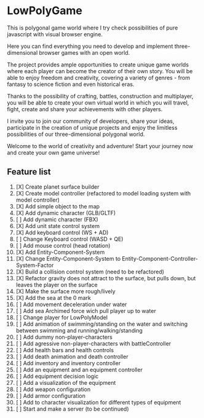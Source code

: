 # LowPolyGame

This is polygonal game world where I try check possibilities of
pure javascript with visual browser engine.

Here you can find everything you need to develop and implement three-dimensional browser games with an open world.

The project provides ample opportunities to create unique game worlds where each player can become the creator of their own story. You will be able to enjoy freedom and creativity, covering a variety of genres - from fantasy to science fiction and even historical eras.

Thanks to the possibility of crafting, battles, construction and multiplayer, you will be able to create your own virtual world in which you will travel, fight, create and share your achievements with other players.

I invite you to join our community of developers, share your ideas, participate in the creation of unique projects and enjoy the limitless possibilities of our three-dimensional polygonal world.

Welcome to the world of creativity and adventure! Start your journey now and create your own game universe!

## Feature list

1) [X]  Create planet surface builder
2) [X]  Create model controller (refactored to model loading system with model controller)
3) [X]  Add simple object to the map
4) [X]  Add dynamic character (GLB/GLTF)
5) [ ]  Add dynamic character (FBX)
6) [X]  Add unit state control system
7) [X]  Add keyboard control (WS + AD)
8) [ ]  Change Keyboard control (WASD + QE)
9) [ ]  Add mouse control (head rotation)
10) [X]  Add Entity-Component-System
11) [X]  Change Entity-Component-System to Entity-Component-Controller-System-Factor
12) [X]  Build a collision control system (need to be refactored)
13) [X]  Refactor gravity does not attract to the surface, but pulls down, but leaves the player on the surface
14) [X]  Make the surface more rough/lively
15) [X]  Add the sea at the 0 mark
16) [ ]  Add movement deceleration under water
17) [ ]  Add sea Archimed force wich pull player up to water
18) [ ]  Change player for LowPolyModel
19) [ ]  Add animation of swimming/standing on the water and switching between swimming and running/walking/standing
20) [ ]  Add dummy non-player-characters
21) [ ]  Add agressive non-player-characters with battleController
22) [ ]  Add health bars and health controls
23) [ ]  Add death animation and death controller
24) [ ]  Add inventory and inventory controller
25) [ ]  Add an equipment and an equipment controller
26) [ ]  Add equipment decision logic
27) [ ]  Add a visualization of the equipment
28) [ ]  Add weapon configuration
29) [ ]  Add armor configuration
30) [ ]  Add to character visualization for different types of equipment
31) [ ]  Start and make a server (to be continued)
